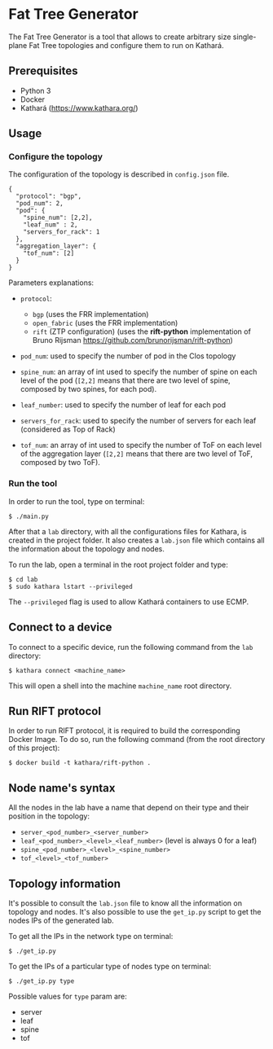 # Fat Tree Generator
The Fat Tree Generator is a tool that allows to create arbitrary size single-plane Fat Tree
topologies and configure them to run on Kathará. 


## Prerequisites

- Python 3
- Docker
- Kathará (https://www.kathara.org/)

## Usage 

### Configure the topology 

The configuration of the topology is described in `config.json` file. 

```
{
  "protocol": "bgp",    
  "pod_num": 2,
  "pod": {
    "spine_num": [2,2],
    "leaf_num" : 2,
    "servers_for_rack": 1
  },
  "aggregation_layer": {
    "tof_num": [2]
  }
}
```
Parameters explanations: 

- `protocol`: 
    - `bgp` (uses the FRR implementation)
    - `open_fabric` (uses the FRR implementation)
    - `rift` (ZTP configuration) (uses the **rift-python** implementation
       of Bruno Rijsman https://github.com/brunorijsman/rift-python)
       
- `pod_num`: used to specify the number of pod in the Clos topology 

- `spine_num`: an array of int used to specify the number of spine on each
  level of the pod (`[2,2]` means that there are two level of spine, composed
   by two spines, for each pod). 

- `leaf_number`: used to specify the number of leaf for each pod 

- `servers_for_rack`: used to specify the number of servers for each leaf 
  (considered as Top of Rack)
  
- `tof_num`: an array of int used to specify the number of ToF on each level
  of the aggregation layer (`[2,2]` means that there are two level of ToF, composed
   by two ToF). 


### Run the tool 

In order to run the tool, type on terminal: 

```
$ ./main.py
```

After that a `lab` directory, with all the configurations files for 
Kathara, is created in the project folder. 
It also creates a `lab.json` file which contains all the information about
the topology and nodes. 

To run the lab, open a terminal in the root project folder and type: 

```
$ cd lab
$ sudo kathara lstart --privileged 
```

The `--privileged` flag is used to allow Kathará containers to use ECMP.

## Connect to a device

To connect to a specific device, run the following command from the `lab` directory:

```
$ kathara connect <machine_name>
```

This will open a shell into the machine `machine_name` root directory.

## Run RIFT protocol

In order to run RIFT protocol, it is required to build the corresponding Docker Image. 
To do so, run the following command (from the root directory of this project):

```
$ docker build -t kathara/rift-python .
```

## Node name's syntax

All the nodes in the lab have a name that depend on their type and their
position in the topology: 
- `server_<pod_number>_<server_number>`
- `leaf_<pod_number>_<level>_<leaf_number>` (level is always 0 for a leaf)
- `spine_<pod_number>_<level>_<spine_number>`
- `tof_<level>_<tof_number>`


## Topology information

It's possible to consult the `lab.json` file to know all the information on
topology and nodes. 
It's also possible to use the `get_ip.py` script to get the nodes IPs 
of the generated lab. 

To get all the IPs in the network type on terminal: 
```
$ ./get_ip.py
```

To get the IPs of a particular type of nodes type on terminal: 
```
$ ./get_ip.py type
```
Possible values for `type` param are: 
 - server
 - leaf
 - spine 
 - tof

